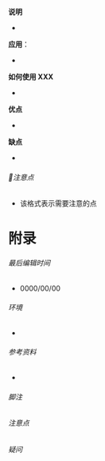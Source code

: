**说明**

- 

**应用**：

- 

**如何使用 XXX**

- 

**优点**

- 

**缺点**

- 

###### 📌注意点

- 该格式表示需要注意的点



# 附录

###### 最后编辑时间

- 0000/00/00

###### 环境

- 

###### 参考资料

- 

###### 脚注

[^1]: 

###### 注意点

[^!1]: 

###### 疑问

[^?1]: 

